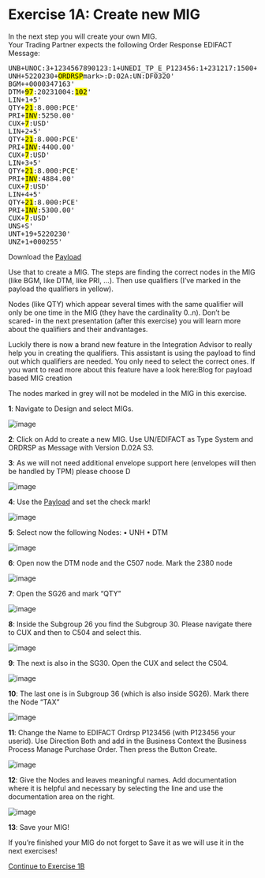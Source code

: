 # **Exercise 1A: Create new MIG**

In the next step you will create your own MIG. \
Your Trading Partner expects the following Order Response EDIFACT Message:

<pre>
UNB+UNOC:3+1234567890123:1+UNEDI_TP_E_P123456:1+231217:1500+000255++++1'
UNH+5220230+<mark>ORDRSP</mark>mark>:D:02A:UN:DF0320'
BGM++0000347163'
DTM+<mark>97</mark>:20231004:<mark>102</mark>'
LIN+1+5'
QTY+<mark>21</mark>:8.000:PCE'
PRI+<mark>INV</mark>:5250.00'
CUX+<mark>7</mark>:USD'
LIN+2+5'
QTY+<mark>21</mark>:8.000:PCE'
PRI+<mark>INV</mark>:4400.00'
CUX+<mark>7</mark>:USD'
LIN+3+5'
QTY+<mark>21</mark>:8.000:PCE'
PRI+<mark>INV</mark>:4884.00'
CUX+<mark>7</mark>:USD'
LIN+4+5'
QTY+<mark>21</mark>:8.000:PCE'
PRI+<mark>INV</mark>:5300.00'
CUX+<mark>7</mark>:USD'
UNS+S'
UNT+19+5220230'
UNZ+1+000255'
</pre>
Download the [Payload](../../Payload/edi-ordrsp.edi)


Use that to create a MIG. The steps are finding the correct nodes in the MIG (like BGM, like DTM, like PRI, …). Then use qualifiers (I’ve marked in the payload the qualifiers in yellow).

Nodes (like QTY) which appear several times with the same qualifier will only be one time in the MIG (they have the cardinality 0..n). Don’t be scared- in the next presentation (after this exercise) you will learn more about the qualifiers and their andvantages.

Luckily there is now a brand new feature in the Integration Advisor to really help you in creating the qualifiers. This assistant is using the payload to find out which qualifiers are needed. You only need to select the correct ones. If you want to read more about this feature have a look here:Blog for payload based MIG creation

The nodes marked in grey will not be modeled in the MIG in this exercise.

**1**: Navigate to Design and select MIGs.

![image](../2/assets/2.1.png)


**2**: Click on Add to create a new MIG. Use UN/EDIFACT as Type System and ORDRSP as Message with Version D.02A S3.


**3**: As we will not need additional envelope support here (envelopes will then be handled by TPM) please choose D

![image](../2/assets/2.3.png)

**4**: Use the [Payload](../../Payload/edi-ordrsp.edi) and set the check mark!

![image](../2/assets/2.4.png)


**5**: Select now the following Nodes:
•	UNH
•	DTM

![image](../2/assets/2.5.png)


**6**: Open now the DTM node and the C507 node. Mark the 2380 node

![image](../2/assets/2.6.png)


**7**: Open the SG26 and mark “QTY”

![image](../2/assets/2.7.png)


**8**: Inside the Subgroup 26 you find the Subgroup 30. Please navigate there to CUX and then to C504 and select this.

![image](../2/assets/2.8.png)


**9**: The next is also in the SG30. Open the CUX and select the C504.

![image](../2/assets/2.9.png)


**10**: The last one is in Subgroup 36 (which is also inside SG26). Mark there the Node “TAX”

![image](../2/assets/2.10.png)


**11**: Change the Name to EDIFACT Ordrsp P123456 (with P123456 your userid). Use Direction Both and add in the Business Context the Business Process Manage Purchase Order. Then press the Button Create.

![image](../2/assets/2.11.png)


**12**: Give the Nodes and leaves meaningful names. Add documentation where it is helpful and necessary by selecting the line and use the documentation area on the right.

![image](../2/assets/2.12.png)


**13**: Save your MIG!

If you’re finished your MIG do not forget to Save it as we will use it in the next exercises!

[Continue to Exercise 1B](../3/README.md)
